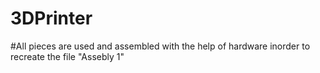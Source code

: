 # 3DPrinter
#All pieces are used and assembled with the help of hardware inorder to recreate the file "Assebly 1"
